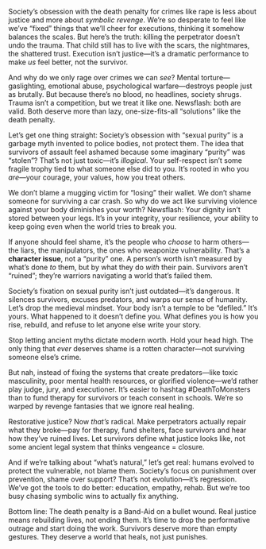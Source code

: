 Society’s obsession with the death penalty for crimes like rape is less about justice and more about *symbolic revenge*. We’re so desperate to feel like we’ve “fixed” things that we’ll cheer for executions, thinking it somehow balances the scales. But here’s the truth: killing the perpetrator doesn’t undo the trauma. That child still has to live with the scars, the nightmares, the shattered trust. Execution isn’t justice—it’s a dramatic performance to make *us* feel better, not the survivor.  

And why do we only rage over crimes we can *see*? Mental torture—gaslighting, emotional abuse, psychological warfare—destroys people just as brutally. But because there’s no blood, no headlines, society shrugs. Trauma isn’t a competition, but we treat it like one. Newsflash: both are valid. Both deserve more than lazy, one-size-fits-all “solutions” like the death penalty.  

Let’s get one thing straight: Society’s obsession with “sexual purity” is a garbage myth invented to police bodies, not protect them. The idea that survivors of assault feel ashamed because some imaginary “purity” was “stolen”? That’s not just toxic—it’s *illogical*. Your self-respect isn’t some fragile trophy tied to what someone else did to you. It’s rooted in who you *are*—your courage, your values, how you treat others.  

We don’t blame a mugging victim for “losing” their wallet. We don’t shame someone for surviving a car crash. So why do we act like surviving violence against your body diminishes your worth? Newsflash: Your dignity isn’t stored between your legs. It’s in your integrity, your resilience, your ability to keep going even when the world tries to break you.  

If anyone should feel shame, it’s the people who *choose* to harm others—the liars, the manipulators, the ones who weaponize vulnerability. That’s a **character issue**, not a “purity” one. A person’s worth isn’t measured by what’s done *to* them, but by what they do *with* their pain. Survivors aren’t “ruined”; they’re warriors navigating a world that’s failed them.  

Society’s fixation on sexual purity isn’t just outdated—it’s dangerous. It silences survivors, excuses predators, and warps our sense of humanity. Let’s drop the medieval mindset. Your body isn’t a temple to be “defiled.” It’s yours. What happened to it doesn’t define you. What defines you is how you rise, rebuild, and refuse to let anyone else write your story.  

Stop letting ancient myths dictate modern worth. Hold your head high. The only thing that *ever* deserves shame is a rotten character—not surviving someone else’s crime.

But nah, instead of fixing the systems that create predators—like toxic masculinity, poor mental health resources, or glorified violence—we’d rather play judge, jury, and executioner. It’s easier to hashtag #DeathToMonsters than to fund therapy for survivors or teach consent in schools. We’re so warped by revenge fantasies that we ignore real healing.  

Restorative justice? Now *that’s* radical. Make perpetrators actually repair what they broke—pay for therapy, fund shelters, face survivors and hear how they’ve ruined lives. Let survivors define what justice looks like, not some ancient legal system that thinks vengeance = closure.  

And if we’re talking about “what’s natural,” let’s get real: humans evolved to protect the vulnerable, not blame them. Society’s focus on punishment over prevention, shame over support? That’s not evolution—it’s regression. We’ve got the tools to do better: education, empathy, rehab. But we’re too busy chasing symbolic wins to actually fix anything.  

Bottom line: The death penalty is a Band-Aid on a bullet wound. Real justice means rebuilding lives, not ending them. It’s time to drop the performative outrage and start doing the work. Survivors deserve more than empty gestures. They deserve a world that heals, not just punishes.
